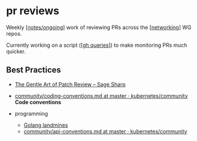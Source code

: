 # pr reviews

Weekly [[notes/ongoing]] work of reviewing PRs across the [[networking]] WG repos.

Currently working on a script ([[gh queries]]) to make monitoring PRs much quicker.

## Best Practices
- [The Gentle Art of Patch Review – Sage Sharp](https://sage.thesharps.us/2014/09/01/the-gentle-art-of-patch-review/)
- [community/coding-conventions.md at master · kubernetes/community](https://github.com/kubernetes/community/blob/master/contributors/guide/coding-conventions.md) **Code conventions**

- programming
  - [Golang landmines](https://gist.github.com/lavalamp/4bd23295a9f32706a48f)
  - [community/api-conventions.md at master · kubernetes/community](https://github.com/kubernetes/community/blob/master/contributors/devel/sig-architecture/api-conventions.md)

[//begin]: # "Autogenerated link references for markdown compatibility"
[notes/ongoing]: notes/ongoing.md "ongoing"
[networking]: networking.md "networking"
[gh queries]: <notes/gh queries.md> "gh queries"
[//end]: # "Autogenerated link references"